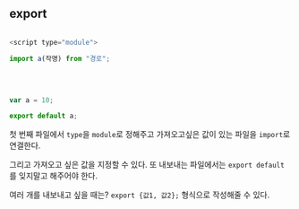 ## export 

```js

<script type="module">

import a(작명) from "경로";


```

<br>

```js

var a = 10; 

export default a;
```

첫 번째 파일에서 `type`을 `module`로 정해주고 가져오고싶은 값이 있는 파일을 `import`로 연결한다. 

그리고 가져오고 싶은 값을 지정할 수 있다. 또 내보내는 파일에서는 `export default`를 잊지말고 해주어야 한다. 


여러 개를 내보내고 싶을 때는? `export {값1, 값2};` 형식으로 작성해줄 수 있다. 






